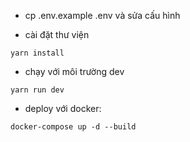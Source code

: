 - cp .env.example .env và sửa cấu hình

- cài đặt thư viện

```yarn install```

- chạy với môi trường dev

```yarn run dev```

- deploy với docker: 

```docker-compose up -d --build```
